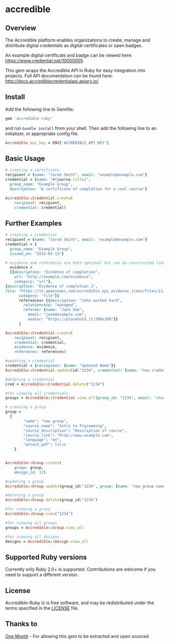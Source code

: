 # accredible
Overview
--------
The Accredible platform enables organizations to create, manage and distribute digital credentials as digital certificates or open badges.

An example digital certificate and badge can be viewed here: https://www.credential.net/10000005

This gem wraps the Accredible API in Ruby for easy integration into projects. Full API documentation can be found here: http://docs.accrediblecredentialapi.apiary.io/ 

Install
--------
Add the following line to Gemfile:

```ruby
gem 'accredible-ruby'
```
and run `bundle install` from your shell.
Then add the following line to an initializer, or appropriate config file.

```ruby
Accredible.api_key = ENV['ACCREDIBLE_API_KEY']
```

Basic Usage
-----------
```ruby
# creating a certificate
recipient = {name: "Jared Smith", email: "example@example.com"}
credential = {name: "#{course.title}",
  group_name: "Example Group",
  description: "A certificate of completion for a cool course"}

Accredible::Credential.create(
    recipient: recipient, 
    credential: credential)
```

Further Examples
-----------
```ruby
# creating a credential
recipient = {name: "Jared Smith", email: "example@example.com"}
credential = {
  group_name: "Example Group",
  issued_on: "2016-03-15"}

# evidence and references are both optional but can be constructed like this
  evidence =
  [{description: "Evidence of completion",
    url: "http://example.com/evidence",
    category: "url"},
{description: "Evidence of completion 2",
file: "https://s3.amazonaws.com/accredible_api_evidence_items/files/12/original/open-uri20140316-15266-1m3by6h.jpeg",
      category: "file"}]
      references= [{description: "John worked hard", 
        relationship: "managed",
        referee: {name: "Jane Doe", 
          email: "jane@example.com",
          avatar: "https://placehold.it/100x100"}}
      ]

Accredible::Credential.create(
    recipient: recipient, 
    credential: credential,
    evidence: evidence,
    references: references)

#updating a credential
credential = {reciopient: {name: "Updated Name"}}
Accredible::Credential.update(id:"1234", credential: {name: "new credential name"})

#deleting a credential
cred = Accredible::Credential.delete("1234")

#for viewing all credentials
groups = Accredible::Credential.view_all(group_id: "1234", email: "student@example.com")

# creating a group
group = 
  {
        "name": "new group",
        "course_name": "Intro to Prgramming",
        "course_description": "Description of course",
        "course_link": "http://www.example.com",
        "language": "en",
        "attach_pdf": false
    }


Accredible::Group.create(
    group: group, 
    design_id: 12)

#updating a group
Accredible::Group.update(group_id:"1234", group: {name: "new group name"})

#deleting a group
Accredible::Group.delete(group_id:"1234")

#for viewing a group
Accredible::Group.view("1234")

#for viewing all groups
groups = Accredible::Group.view_all

#for viewing all designs
designs = Accredible::Design.view_all

```
Supported Ruby versions
-----------------------
  Currently only Ruby 2.0+ is supported. Contributions are welcome if you need to
  support a different version.

License
-------
Accredible-Ruby is is free software, and may be redistributed under the 
terms specified in the [LICENSE](/LICENSE) file.

Thanks to
---------
[One Month](http://onemonth.com) - For allowing this gem to be extracted and open sourced.
